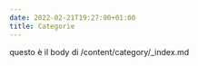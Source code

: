 ```yaml
---
date: 2022-02-21T19:27:00+01:00
title: Categorie
---
```


questo è il body di /content/category/_index.md
